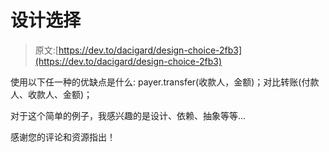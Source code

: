 # 设计选择

> 原文:[https://dev.to/dacigard/design-choice-2fb3](https://dev.to/dacigard/design-choice-2fb3)

使用以下任一种的优缺点是什么:
payer.transfer(收款人，金额)；对比转账(付款人、收款人、金额)；

对于这个简单的例子，我感兴趣的是设计、依赖、抽象等等...

感谢您的评论和资源指出！